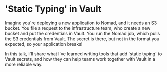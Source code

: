 # 'Static Typing' in Vault

Imagine you're deploying a new application to Nomad, and it needs an S3 bucket. You file a request to the infrastructure team, who create a new bucket and put the credentials in Vault. You run the Nomad job, which pulls the S3 credentials from Vault. The secret is there, but not in the format you expected, so your application breaks!

In this talk, I'll share what I've learned writing tools that add 'static typing' to Vault secrets, and how they can help teams work together with Vault in a more reliable way.
